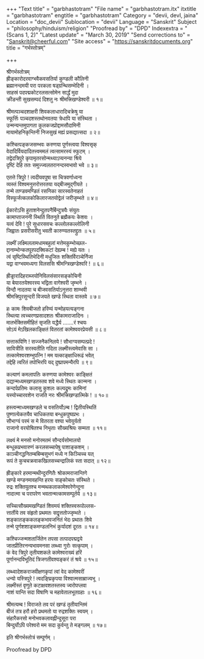 +++
"Text title" = "garbhastotram"
"File name" = "garbhastotram.itx"
itxtitle = "garbhastotram"
engtitle = "garbhastotram"
Category = "devii, devI, jaina"
Location = "doc_devii"
Sublocation = "devii"
Language = "Sanskrit"
Subject = "philosophy/hinduism/religion"
"Proofread by" = "DPD"
Indexextra = "(Scans 1, 2)"
"Latest update" = "March 30, 2019"
"Send corrections to" = "Sanskrit@cheerful.com"
"Site access" = "https://sanskritdocuments.org"
title = "गर्भस्तोत्रम्"

+++
  
 श्रीगर्भस्तोत्रम्   
ह्रीङ्कारोदरवाग्भवैकवसतिर्या कुण्डली कौलिनी  
     ब्रह्मानन्दमयी परा परकला षड्ग्रन्थिसम्भेदिनी ।  
साहस्रं पदपद्मकोटरलसत्सोमेन सार्द्धं मुदा  
     क्रीडन्ती सुखसम्पदं दिशतु नः श्रीमत्त्रिखण्डेश्वरी ॥ १॥  
  
श्रीमत्पञ्चदशाक्षरी शिवकलाधारादिचक्रेषु या  
     स्फूर्त्तिः पञ्चदशस्तथोनवतया त्रेधापि या संस्थिता ।  
उन्मन्यन्तमुपागता कुलकजप्रोद्दामसौदामिनी  
     मायामोहनिकृन्तिनी निजसुखं मह्यं प्रसद्यात्सदा ॥ २॥  
  
कश्चित्पङ्कजसम्भवः करुणया पूर्णस्त्वया विश्वसृक्  
     वेदादिर्वियदादितत्त्वममलं त्वत्सामरस्यं स्फुटम् ।  
तद्वेदत्रिपुरे कृपामृतरसोन्मथ्याऽप्यनन्या श्रिये  
     दृष्टिं देहि ततः समुज्ज्वलतरानन्दस्वभावो भवे ॥ ३॥  
  
एतत्ते त्रिपुरे !  त्वदीयवपुषा सा चित्रवर्णाध्वना  
     व्यस्तं विश्वमनुत्तरोत्तरतया यद्बीजमुद्गीयते ।  
तन्मे ताण्डवमण्डितं रसनिका सारस्वतेनाहतं  
     विस्फूर्जत्कलकोकिलारजतयोद्वेलं जरीजृम्भते ॥ ४॥  
  
ईकारोऽसि हुताशनेन्दुतपनैर्बिन्दुत्रयैः संयुतः  
     कामाप्ताजननी स्थितिं वितनुते ब्रह्मैकयः केशवः ।  
यत्वं देवि !  पुरे सुधारसवचः कल्लोलकल्लोलिनी  
     जिह्वातः प्रसरीसरीतु भवती कारुण्यतस्तद्द्रुतः ॥ ५॥  
  
लक्ष्मीं लक्ष्मिललामधामबहुलां मत्तेमकुम्भोच्छल-  
     द्दानाम्भोन्कतपूरपदक्विकटां देह्यम्ब ! मह्ये यतः ।  
त्वं सृष्टिस्थितिभेदिनी मधुजितः शक्तिर्विरञ्चेर्निजा  
     यद्वा वाग्भवमध्यगा विलससि श्रीमन्त्रिखण्डेश्वरि ! ॥ ६॥  
  
ह्रीङ्रारादिहराब्जयोनिविलसंसारसङ्कोचिनी  
     या बेयारतयेश्वरस्य भद्विता वागेश्वरी जृम्भने ।  
विन्दौ नादतया च बीजवसतिर्याऽनुत्तरा शाम्भवी  
     श्रीमत्त्रिपुरसुन्दरी विजयते खण्डे स्थिता वास्तवे ॥ ७॥  
  
हः कामः शिवबीजतो हरिम्यं यन्मोहयत्यङ्गना  
     स्थित्या त्वच्चरणप्रसादशतः श्रीकामराजादिनः ।  
मातर्भक्तिसमीहितं सृजति यद्धैर्य .......रं श्चयः  
     सोऽयं मेऽखिलकाङ्क्षितं वितरतां कामेश्ववरप्रेयसी ॥ ८॥  
  
सत्तारूपिणि !  सज्जनैकनिलये !  सौभाग्यसम्पत्प्रदे !  
     सावित्रीति सरस्वतीति गदिता लक्ष्मीस्त्वमेवासि सा ।  
तत्कामेश्वरशम्भुपत्नि !  मम यत्काङ्क्षाधिरूढं भवेत्  
     तद्देहि त्वरितं तपोभिरपि यद् दुष्प्रापमन्यैरपि ॥ ९॥  
  
कल्याणं कमलापतिः करुणया कामेश्वरः काङ्क्षितं  
     दद्यान्मध्यमखण्डतस्तव शवे मध्ये स्थितः कान्मना ।  
कन्दर्पप्रतिमः कलासु कुशलः कल्पद्रुमः कामिनां  
     यस्योच्चारवशेन राजति नरः श्रीमत्त्रिखण्डात्मिके !  ॥ १०॥  
  
हस्त्वन्माध्यमखण्डले च वसतिर्योऽम्ब !  द्वितीयस्थितिं  
     पुष्णात्येकतयैव चाधिकतया बन्धुकपुष्पप्रभः ।  
सौभाग्यं परमं स मे वितरता वश्या भवेयुर्यतो  
     राजानो वरयोषितश्च निभृताः सौख्यश्रियः सम्मता ॥ ११॥  
  
लक्ष्यं मे मनसो मनोरमतमं सौन्दर्यसोमालयो  
     बन्धूकप्रभवारुणं करलसच्चापेषु पाशाङ्कशम् ।  
काञ्चीनद्धनितम्बबिम्बसुभगं मध्ये न किञ्चिच्च यत्  
     रूपं ते कुचचक्रवाकखिलसच्चन्द्रालिकं स्ता सदात् ॥ १२॥  
  
ह्रीङ्कारे हरमान्मथीन्दुरणितैः श्रोकामराजान्तिगे  
     खण्डे मण्डनमावहन्ति हरयः सङ्कोचतः संस्थिते ।  
रुद्रः शक्तियुतश्च मन्मथकलाकामेश्वरेणेन्दुना  
     नादात्मा च परापरेण भवतान्मत्कामसम्पूर्तये ॥ १३॥  
  
सच्चित्सौख्यमखण्डितं शिवमयं शक्तिस्वरूपोल्लस-  
     त्तार्तीये तव संहृतो प्रथमतः सद्वृत्ततोज्जृम्भते ।  
शङ्कातङ्ककलङ्कभावजनितं भेदः प्रथातः शिवे  
     तन्मे पूर्णशशाङ्कमण्डलनिभं कुर्यादशं दूरतः ॥ १४॥  
  
कश्चिज्जन्मशतार्जितेन तपसा तत्पादपद्मद्वये  
     जातप्रीतिरनन्यभावमनसा लब्ध्वा गुरोः सत्कृपाम् ।  
कं वेद त्रिपुरे तृतीयशकले कामेश्वराख्यं हरिं  
     पूर्णानन्दविभूतिदं त्रिजगतीवश्यङ्करं तं श्रये ॥ १५॥  
  
लब्ध्वादेशकराजवीक्षणकृपां त्वां वेद कामेश्वरीं  
     धन्यो यस्त्रिपुरे !  त्वदङ्घ्रिकृपया विश्वात्मसाम्राज्यभू ।  
लक्ष्मीस्तं वृणुते कटाक्षवशतस्तस्य ज्वरोपप्लवा  
     नाशं यान्ति सदा विषाणि च महावेतालभूतग्रहाः ॥ १६॥  
  
श्रीमत्यम्ब !  विराजते तव परं खण्डं तृतीयान्तिमं  
     बीजं तत्र हरौ हरो प्रथमतो या रुद्रशक्तिः स्वयम् ।  
संहारैकरसो मनोभवकलावह्नीन्दुसूरा परा  
     बिन्दुर्योऽपि परेश्वरो मम सदा कुर्वन्तु ते मङ्गलम् ॥ १७॥  
  
इति श्रीगर्भस्तोत्रं सम्पूर्णम् ।  
  
  
Proofread by DPD  
  
